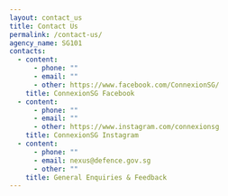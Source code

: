 ```yaml
---
layout: contact_us
title: Contact Us
permalink: /contact-us/
agency_name: SG101
contacts:
  - content:
      - phone: ""
      - email: ""
      - other: https://www.facebook.com/ConnexionSG/
    title: ConnexionSG Facebook
  - content:
      - phone: ""
      - email: ""
      - other: https://www.instagram.com/connexionsg
    title: ConnexionSG Instagram
  - content:
      - phone: ""
      - email: nexus@defence.gov.sg
      - other: ""
    title: General Enquiries & Feedback
---
```

